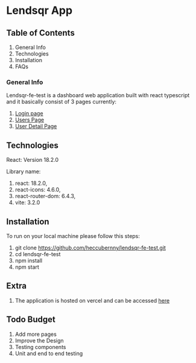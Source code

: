 # Lendsqr App

## Table of Contents
1. General Info
2. Technologies
3. Installation
4. FAQs
### General Info
Lendsqr-fe-test is a dashboard web application built with react typescript and it basically consist of 3 pages currently:
1. [Login page](https://paul-ikubanni-lendsqr-fe-test.vercel.app/login)
2. [Users Page](https://paul-ikubanni-lendsqr-fe-test.vercel.app/dashboard/users)
3. [User Detail Page](https://paul-ikubanni-lendsqr-fe-test.vercel.app/dashboard/users/1)

## Technologies
React: Version 18.2.0

Library name:

1. react: 18.2.0,
2. react-icons: 4.6.0,
3. react-router-dom: 6.4.3,
4. vite: 3.2.0

## Installation
To run on your local machine please follow this steps:
1. git clone https://github.com/heccubernny/lendsqr-fe-test.git
2. cd lendsqr-fe-test
3. npm install
4. npm start

## Extra
1. The application is hosted on vercel and can be accessed [here](https://paul-ikubanni-lendsqr-fe-test.vercel.app/)

## Todo Budget
1. Add more pages
2. Improve the Design
3. Testing components
4. Unit and end to end testing

